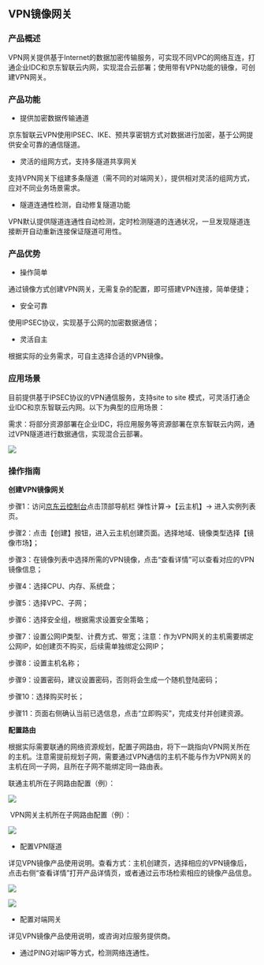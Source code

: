 ## **VPN镜像网关**

### **产品概述** 

VPN网关提供基于Internet的数据加密传输服务，可实现不同VPC的网络互连，打通企业IDC和京东智联云内网，实现混合云部署；使用带有VPN功能的镜像，可创建VPN网关。 

### **产品功能** 

- 提供加密数据传输通道

京东智联云VPN使用IPSEC、IKE、预共享密钥方式对数据进行加密，基于公网提供安全可靠的通信隧道。 

- 灵活的组网方式，支持多隧道共享网关

支持VPN网关下组建多条隧道（需不同的对端网关），提供相对灵活的组网方式，应对不同业务场景需求。 

- 隧道连通性检测，自动修复隧道功能

VPN默认提供隧道连通性自动检测，定时检测隧道的连通状况，一旦发现隧道连接断开自动重新连接保证隧道可用性。

### **产品优势**

- 操作简单 

通过镜像方式创建VPN网关，无需复杂的配置，即可搭建VPN连接，简单便捷； 

- 安全可靠 

使用IPSEC协议，实现基于公网的加密数据通信； 

- 灵活自主 

根据实际的业务需求，可自主选择合适的VPN镜像。

 

### **应用场景**

目前提供基于IPSEC协议的VPN通信服务，支持site to site 模式，可灵活打通企业IDC和京东智联云内网。以下为典型的应用场景： 

需求：将部分资源部署在企业IDC，将应用服务等资源部署在京东智联云内网，通过VPN隧道进行数据通信，实现混合云部署。

![](/image/Networking/Virtual-Private-Cloud/Getting-Started/VPN-Mirror-Gateway/step1.jpg)



### **操作指南** 

**创建VPN镜像网关**

步骤1：访问[京东云控制台](https://console.jdcloud.com)点击顶部导航栏 弹性计算->【云主机】-> 进入实例列表页。 

步骤2：点击【创建】按钮，进入云主机创建页面。选择地域、镜像类型选择【镜像市场】； 

步骤3：在镜像列表中选择所需的VPN镜像，点击“查看详情”可以查看对应的VPN镜像信息；

步骤4：选择CPU、内存、系统盘； 

步骤5：选择VPC、子网； 

步骤6：选择安全组，根据需求设置安全策略； 

步骤7：设置公网IP类型、计费方式、带宽；注意：作为VPN网关的主机需要绑定公网IP，如创建页不购买，后续需单独绑定公网IP； 

步骤8：设置主机名称； 

步骤9：设置密码，建议设置密码，否则将会生成一个随机登陆密码； 

步骤10：选择购买时长； 

步骤11：页面右侧确认当前已选信息，点击“立即购买”，完成支付并创建资源。


**配置路由** 

根据实际需要联通的网络资源规划，配置子网路由，将下一跳指向VPN网关所在的主机。注意需提前规划子网，需要通过VPN通信的主机不能与作为VPN网关的主机在同一子网，且所在子网不能绑定同一路由表。

联通主机所在子网路由配置（例）：

![](/image/Networking/Virtual-Private-Cloud/Getting-Started/VPN-Mirror-Gateway/step5.jpg)

 VPN网关主机所在子网路由配置（例）：

![](/image/Networking/Virtual-Private-Cloud/Getting-Started/VPN-Mirror-Gateway/step6.jpg)

-  配置VPN隧道 

详见VPN镜像产品使用说明。查看方式：主机创建页，选择相应的VPN镜像后，点击右侧“查看详情”打开产品详情页，或者通过云市场检索相应的镜像产品信息。

![](/image/Networking/Virtual-Private-Cloud/Getting-Started/VPN-Mirror-Gateway/step7.jpg)

![](/image/Networking/Virtual-Private-Cloud/Getting-Started/VPN-Mirror-Gateway/step8.jpg)

- 配置对端网关 

详见VPN镜像产品使用说明，或咨询对应服务提供商。 

- 通过PING对端IP等方式，检测网络连通性。
